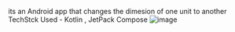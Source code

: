 its an Android app that changes the dimesion of one unit to another
TechStck Used - Kotlin , JetPack Compose
![image](https://github.com/SOUMEN-PAL/Unit-Converter/assets/112452467/6adceaa6-c307-400a-b625-96b3e78ac9aa)

